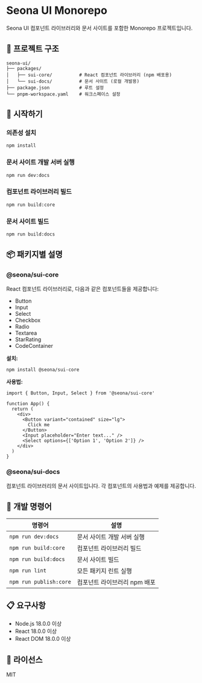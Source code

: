 # Seona UI Monorepo

Seona UI 컴포넌트 라이브러리와 문서 사이트를 포함한 Monorepo 프로젝트입니다.

## 📁 프로젝트 구조

```
seona-ui/
├── packages/
│   ├── sui-core/          # React 컴포넌트 라이브러리 (npm 배포용)
│   └── sui-docs/          # 문서 사이트 (로컬 개발용)
├── package.json           # 루트 설정
└── pnpm-workspace.yaml    # 워크스페이스 설정
```

## 🚀 시작하기

### 의존성 설치

```bash
npm install
```

### 문서 사이트 개발 서버 실행

```bash
npm run dev:docs
```

### 컴포넌트 라이브러리 빌드

```bash
npm run build:core
```

### 문서 사이트 빌드

```bash
npm run build:docs
```

## 📦 패키지별 설명

### @seona/sui-core

React 컴포넌트 라이브러리로, 다음과 같은 컴포넌트들을 제공합니다:

- Button
- Input
- Select
- Checkbox
- Radio
- Textarea
- StarRating
- CodeContainer

**설치:**
```bash
npm install @seona/sui-core
```

**사용법:**
```tsx
import { Button, Input, Select } from '@seona/sui-core'

function App() {
  return (
    <div>
      <Button variant="contained" size="lg">
        Click me
      </Button>
      <Input placeholder="Enter text..." />
      <Select options={['Option 1', 'Option 2']} />
    </div>
  )
}
```

### @seona/sui-docs

컴포넌트 라이브러리의 문서 사이트입니다. 각 컴포넌트의 사용법과 예제를 제공합니다.

## 🔧 개발 명령어

| 명령어 | 설명 |
|--------|------|
| `npm run dev:docs` | 문서 사이트 개발 서버 실행 |
| `npm run build:core` | 컴포넌트 라이브러리 빌드 |
| `npm run build:docs` | 문서 사이트 빌드 |
| `npm run lint` | 모든 패키지 린트 실행 |
| `npm run publish:core` | 컴포넌트 라이브러리 npm 배포 |

## 📋 요구사항

- Node.js 18.0.0 이상
- React 18.0.0 이상
- React DOM 18.0.0 이상

## 📄 라이선스

MIT
